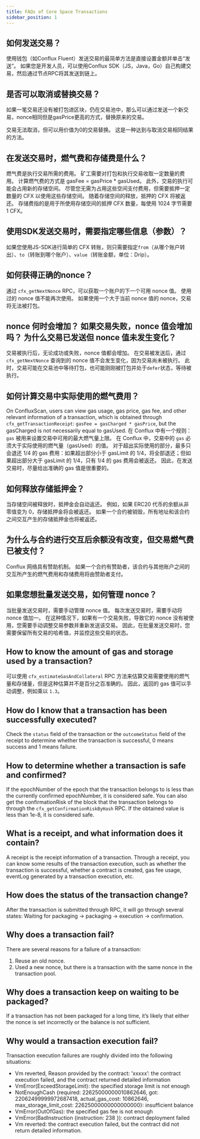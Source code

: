 ```yaml
---
title: FAQs of Core Space Transactions
sidebar_position: 1
---
```


## 如何发送交易？

使用钱包（如Conflux Fluent）发送交易的最简单方法是直接设置金额并单击“发送”。 如果您是开发人员，可以使用Conflux SDK（JS，Java，Go）自己构建交易，然后通过节点RPC将其发送到链上。

## 是否可以取消或替换交易？

如果一笔交易还没有被打包进区块，仍在交易池中，那么可以通过发送一个新交易，nonce相同但是gasPrice更高的方式，替换原来的交易。

交易无法取消，但可以用价值为0的交易替换。 这是一种达到与取消交易相同结果的方法。

## 在发送交易时，燃气费和存储费是什么？

燃气费是执行交易所需的费用。 矿工需要对打包和执行交易收取一定数量的费用。 计算燃气费的方式是 gasFee = gasPrice * gasUsed。 此外，交易的执行可能会占用新的存储空间。 尽管您无需为占用这些空间支付费用，但需要抵押一定数量的 CFX 以使用这些存储空间。 随着存储空间的释放，抵押的 CFX 将被返还。 存储费指的是用于所使用存储空间的抵押 CFX 数量，每使用 1024 字节需要 1 CFX。

## 使用SDK发送交易时，需要指定哪些信息（参数）？

如果您使用JS-SDK进行简单的 CFX 转账，则只需要指定`from`（从哪个账户转出）、`to`（转账到哪个账户）、`value`（转账金额，单位：Drip）。

## 如何获得正确的nonce？

通过 `cfx_getNextNonce` RPC，可以获取一个账户的下一个可用 nonce 值。 使用过的 nonce 值不能再次使用。 如果使用一个大于当前 nonce 值的 nonce，交易将无法被打包。

## nonce 何时会增加？ 如果交易失败，nonce 值会增加吗？ 为什么交易已发送但 nonce 值未发生变化？

交易被执行后，无论成功或失败，nonce 值都会增加。 在交易被发送后，通过 `cfx_getNextNonce` 查询到的 nonce 值不会发生变化，因为交易尚未被执行。 此时，交易可能在交易池中等待打包，也可能刚刚被打包并处于`defer`状态，等待被执行。

## 如何计算交易中实际使用的燃气费用？

On ConfluxScan, users can view gas usage, gas price, gas fee, and other relevant information of a transaction, which is obtained through `cfx_getTransactionReceipt`: `gasFee = gasCharged * gasPrice`, but the gasCharged is not necessarily equal to gasUsed. 在 Conflux 中有一个规则：`gas` 被用来设置交易中可用的最大燃气量上限。 在 Conflux 中，交易中的 `gas` 必须大于实际使用的燃气量（gasUsed）的值。 对于超出实际使用的部分，最多只会退还 1/4 的 gas 费用：如果超出部分小于 gasLimit 的 1/4，将全部退还；但如果超出部分大于 gasLimit 的 1/4，只有 1/4 的 gas 费用会被返还。 因此，在发送交易时，尽量给出准确的 gas 值是很重要的。

## 如何释放存储抵押金？

当存储空间被释放时，抵押金会自动返还。 例如，如果 ERC20 代币的余额从非零值变为 0，存储抵押金将会被返还。 如果一个合约被销毁，所有地址和该合约之间交互产生的存储抵押金也将被返还。

## 为什么与合约进行交互后余额没有改变，但交易燃气费已被支付？

Conflux 网络具有赞助机制。 如果一个合约有赞助者，该合约与其他账户之间的交互所产生的燃气费用和存储费用将由赞助者支付。

## 如果您想批量发送交易，如何管理 nonce？

当批量发送交易时，需要手动管理 nonce 值。 每次发送交易时，需要手动将 nonce 值加一。 在这种情况下，如果有一个交易失败，导致它的 nonce 没有被使用，您需要手动调整交易参数并重新发送该交易。 因此，在批量发送交易时，您需要保留所有交易的哈希值，并监控这些交易的状态。

## How to know the amount of gas and storage used by a transaction?

可以使用 `cfx_estimateGasAndCollateral` RPC 方法来估算交易需要使用的燃气量和存储量，但是这种估算并不是百分之百准确的。 因此，返回的 gas 值可以手动调整，例如乘以 `1.3`。

## How do I know that a transaction has been successfully executed?

Check the `status` field of the transaction or the `outcomeStatus` field of the receipt to determine whether the transaction is successful, 0 means success and 1 means failure.

## How to determine whether a transaction is safe and confirmed?

If the epochNumber of the epoch that the transaction belongs to is less than the currently confirmed epochNumber, it is considered safe. You can also get the confirmationRisk of the block that the transaction belongs to through the `cfx_getConfirmationRiskByHash` RPC. If the obtained value is less than 1e-8, it is considered safe.

## What is a receipt, and what information does it contain?

A receipt is the receipt information of a transaction. Through a receipt, you can know some results of the transaction execution, such as whether the transaction is successful, whether a contract is created, gas fee usage, eventLog generated by a transaction execution, etc.

## How does the status of the transaction change?

After the transaction is submitted through RPC, it will go through several states: Waiting for packaging -> packaging -> execution -> confirmation.


## Why does a transaction fail?

There are several reasons for a failure of a transaction:

1. Reuse an old nonce.
2. Used a new nonce, but there is a transaction with the same nonce in the transaction pool.

## Why does a transaction keep on waiting to be packaged?

If a transaction has not been packaged for a long time, it’s likely that either the nonce is set incorrectly or the balance is not sufficient.

## Why would a transaction execution fail?

Transaction execution failures are roughly divided into the following situations:

* Vm reverted, Reason provided by the contract: ’xxxxx’: the contract execution failed, and the contract returned detailed information
* VmError(ExceedStorageLimit): the specified storage limit is not enough
* NotEnoughCash {required: 22625000000010862646, got: 22062499999972687418, actual_gas_cost: 10862646, max_storage_limit_cost: 22625000000000000000}: insufficient balance
* VmError(OutOfGas): the specified gas fee is not enough
* VmError(BadInstruction {instruction: 238 }): contract deployment failed
* Vm reverted: the contract execution failed, but the contract did not return detailed information.
